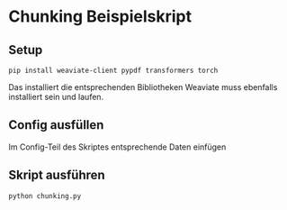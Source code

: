 # Chunking Beispielskript
## Setup
```
pip install weaviate-client pypdf transformers torch
```
Das installiert die entsprechenden Bibliotheken
Weaviate muss ebenfalls installiert sein und laufen.
## Config ausfüllen
Im Config-Teil des Skriptes entsprechende Daten einfügen
## Skript ausführen
```
python chunking.py
```